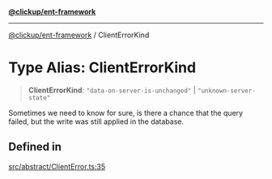 [**@clickup/ent-framework**](../README.md)

***

[@clickup/ent-framework](../globals.md) / ClientErrorKind

# Type Alias: ClientErrorKind

> **ClientErrorKind**: `"data-on-server-is-unchanged"` \| `"unknown-server-state"`

Sometimes we need to know for sure, is there a chance that the query failed,
but the write was still applied in the database.

## Defined in

[src/abstract/ClientError.ts:35](https://github.com/clickup/ent-framework/blob/master/src/abstract/ClientError.ts#L35)
